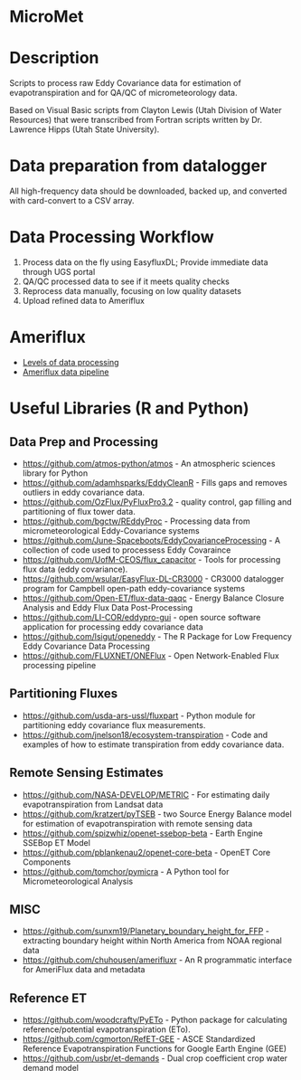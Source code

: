 # MicroMet
# Description

Scripts to process raw Eddy Covariance data for estimation of evapotranspiration and for QA/QC of micrometeorology data.

Based on Visual Basic scripts from Clayton Lewis (Utah Division of Water Resources) that were transcribed from Fortran scripts written by Dr. Lawrence Hipps (Utah State University).


# Data preparation from datalogger
All high-frequency data should be downloaded, backed up, and converted with card-convert to a CSV array. 

# Data Processing Workflow
1. Process data on the fly using EasyfluxDL; Provide immediate data through UGS portal 
2. QA/QC processed data to see if it meets quality checks
3. Reprocess data manually, focusing on low quality datasets
4. Upload refined data to Ameriflux

# Ameriflux
* [Levels of data processing](https://ameriflux.lbl.gov/data/aboutdata/data-processing-levels/)
* [Ameriflux data pipeline](https://ameriflux.lbl.gov/data/data-processing-pipelines/)

# Useful Libraries (R and Python)

## Data Prep and Processing
* https://github.com/atmos-python/atmos - An atmospheric sciences library for Python
* https://github.com/adamhsparks/EddyCleanR - Fills gaps and removes outliers in eddy covariance data.
* https://github.com/OzFlux/PyFluxPro3.2 - quality control, gap filling and partitioning of flux tower data.
* https://github.com/bgctw/REddyProc - Processing data from micrometeorological Eddy-Covariance systems 
* https://github.com/June-Spaceboots/EddyCovarianceProcessing - A collection of code used to processess Eddy Covaraince
* https://github.com/UofM-CEOS/flux_capacitor - Tools for processing flux data (eddy covariance).
* https://github.com/wsular/EasyFlux-DL-CR3000 - CR3000 datalogger program for Campbell open-path eddy-covariance systems
* https://github.com/Open-ET/flux-data-qaqc - Energy Balance Closure Analysis and Eddy Flux Data Post-Processing
* https://github.com/LI-COR/eddypro-gui - open source software application for processing eddy covariance data
* https://github.com/lsigut/openeddy - The R Package for Low Frequency Eddy Covariance Data Processing
* https://github.com/FLUXNET/ONEFlux - Open Network-Enabled Flux processing pipeline


## Partitioning Fluxes
* https://github.com/usda-ars-ussl/fluxpart - Python module for partitioning eddy covariance flux measurements. 
* https://github.com/jnelson18/ecosystem-transpiration - Code and examples of how to estimate transpiration from eddy covariance data. 

## Remote Sensing Estimates
* https://github.com/NASA-DEVELOP/METRIC - For estimating daily evapotranspiration from Landsat data 
* https://github.com/kratzert/pyTSEB - two Source Energy Balance model for estimation of evapotranspiration with remote sensing data 
* https://github.com/spizwhiz/openet-ssebop-beta - Earth Engine SSEBop ET Model 
* https://github.com/pblankenau2/openet-core-beta - OpenET Core Components 
* https://github.com/tomchor/pymicra - A Python tool for Micrometeorological Analysis

## MISC
* https://github.com/sunxm19/Planetary_boundary_height_for_FFP - extracting boundary height within North America from NOAA regional data
* https://github.com/chuhousen/amerifluxr - An R programmatic interface for AmeriFlux data and metadata

## Reference ET
* https://github.com/woodcrafty/PyETo - Python package for calculating reference/potential evapotranspiration (ETo).
* https://github.com/cgmorton/RefET-GEE - ASCE Standardized Reference Evapotranspiration Functions for Google Earth Engine (GEE) 
* https://github.com/usbr/et-demands - Dual crop coefficient crop water demand model 
